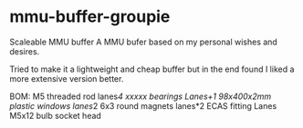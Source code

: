# mmu-buffer-groupie
Scaleable MMU buffer
A MMU bufer based on my personal wishes and desires.

Tried to make it a lightweight and cheap buffer but in the end found I liked a more extensive version better.

BOM:
M5 threaded rod
lanes*4        xxxxx bearings 
Lanes+1       98x400x2mm plastic windows
lanes*2        6x3 round magnets
lanes*2         ECAS fitting
Lanes          M5x12 bulb socket head
